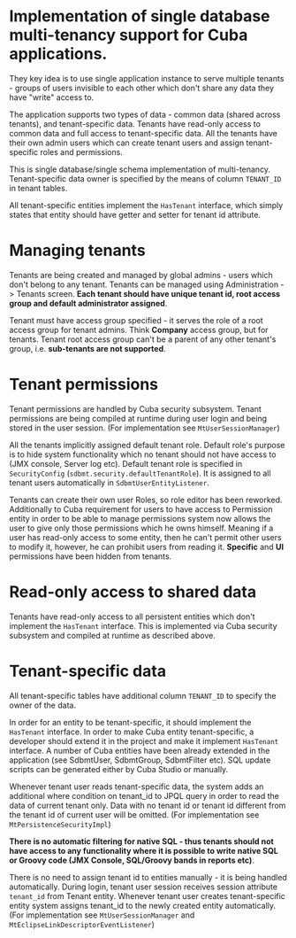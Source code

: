 # Implementation of single database multi-tenancy support for Cuba applications.

They key idea is to use single application instance to serve multiple tenants - groups of users invisible to each other which don't share any data they have "write" access to.

The application supports two types of data - common data (shared across tenants), and tenant-specific data.
Tenants have read-only access to common data and full access to tenant-specific data. All the tenants have their own admin users which can create tenant users and assign tenant-specific roles and permissions.

This is single database/single schema implementation of multi-tenancy. Tenant-specific data owner is specified by the means of column `TENANT_ID` in tenant tables.

All tenant-specific entities implement the `HasTenant` interface, which simply states that entity should have getter and setter for tenant id attribute.


# Managing tenants
Tenants are being created and managed by global admins - users which don't belong to any tenant.
Tenants can be managed using Administration -> Tenants screen.
**Each tenant should have unique tenant id, root access group and default administrator assigned**.

Tenant must have access group specified - it serves the role of a root access group for tenant admins. Think **Company** access group, but for tenants.
Tenant root access group can't be a parent of any other tenant's group, i.e. **sub-tenants are not supported**.


# Tenant permissions
Tenant permissions are handled by Cuba security subsystem. Tenant permissions are being compiled at runtime during user login and being stored in the user session.
(For implementation see `MtUserSessionManager`)

All the tenants implicitly assigned default tenant role. Default role's purpose is to hide system functionality which no tenant should not have access to (JMX console, Server log etc).
Default tenant role is specified in `SecurityConfig` (`sdbmt.security.defaultTenantRole`). It is assigned to all tenant users automatically in `SdbmtUserEntityListener`.

Tenants can create their own user Roles, so role editor has been reworked. Additionally to Cuba requirement for users to have access to Permission entity in order to be able to manage permissions system now allows the user to give only those permissions which he owns himself.
Meaning if a user has read-only access to some entity, then he can't permit other users to modify it, however, he can prohibit users from reading it.
**Specific** and **UI** permissions have been hidden from tenants.


# Read-only access to shared data
Tenants have read-only access to all persistent entities which don't implement the `HasTenant` interface.
This is implemented via Cuba security subsystem and compiled at runtime as described above. 


# Tenant-specific data
All tenant-specific tables have additional column `TENANT_ID` to specify the owner of the data.

In order for an entity to be tenant-specific, it should implement the `HasTenant` interface.
In order to make Cuba entity tenant-specific, a developer should extend it in the project and make it implement `HasTenant` interface. A number of Cuba entities have been already extended in the application (see SdbmtUser, SdbmtGroup, SdbmtFilter etc). SQL update scripts can be generated either by Cuba Studio or manually.

Whenever tenant user reads tenant-specific data, the system adds an additional where condition on tenant_id to JPQL query in order to read the data of current tenant only. Data with no tenant id or tenant id different from the tenant id of current user will be omitted.
(For implementation see `MtPersistenceSecurityImpl`)

**There is no automatic filtering for native SQL - thus tenants should not have access to any functionality where it is possible to write native SQL or Groovy code (JMX Console, SQL/Groovy bands in reports etc)**.

There is no need to assign tenant id to entities manually - it is being handled automatically.
During login, tenant user session receives session attribute `tenant_id` from Tenant entity. Whenever tenant user creates tenant-specific entity system assigns tenant_id to the newly created entity automatically.
(For implementation see `MtUserSessionManager` and `MtEclipseLinkDescriptorEventListener`)